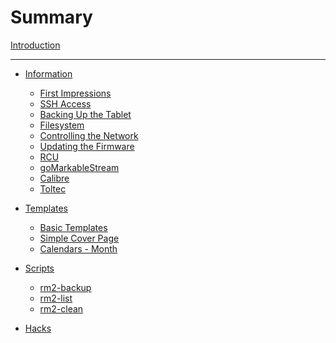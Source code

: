 # Summary

[Introduction](introduction.md)

---


- [Information](info/index.md)
    - [First Impressions](info/first.md)
    - [SSH Access](info/ssh.md)
    - [Backing Up the Tablet](info/backups.md)
    - [Filesystem](info/filesystem.md)
    - [Controlling the Network](info/network.md)
    - [Updating the Firmware](info/updates.md)
    - [RCU](info/rcu.md)
    - [goMarkableStream](info/goMarkableStream.md)
    - [Calibre]()
    - [Toltec]()

- [Templates](templates/index.md)
    - [Basic Templates](templates/basic.md)
    - [Simple Cover Page](templates/cover-page.md)
    - [Calendars - Month](templates/calendar.md)

- [Scripts](scripts/index.md)
    - [rm2-backup](scripts/rm2-backup.md)
    - [rm2-list](scripts/rm2-list.md)
    - [rm2-clean](scripts/rm2-clean.md)

- [Hacks](hacks/index.md)
